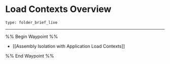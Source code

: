 # Load Contexts Overview
 
```ccard
type: folder_brief_live
```
 
---

%% Begin Waypoint %%
- [[Assembly Isolation with Application Load Contexts]]

%% End Waypoint %%